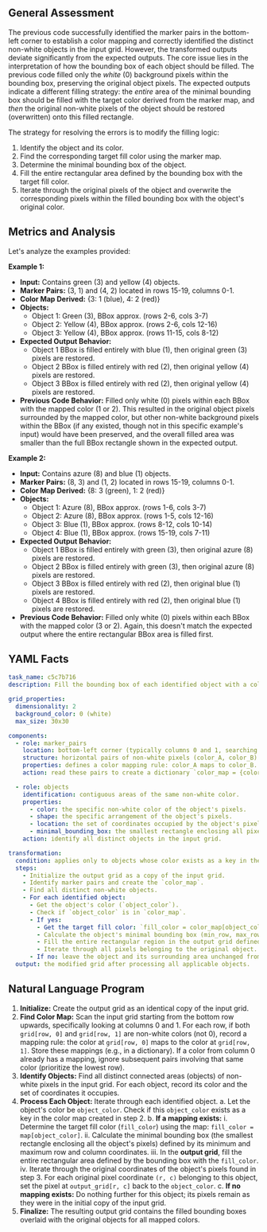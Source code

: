 ## General Assessment

The previous code successfully identified the marker pairs in the bottom-left corner to establish a color mapping and correctly identified the distinct non-white objects in the input grid. However, the transformed outputs deviate significantly from the expected outputs. The core issue lies in the interpretation of how the bounding box of each object should be filled. The previous code filled only the *white* (0) background pixels within the bounding box, preserving the original object pixels. The expected outputs indicate a different filling strategy: the *entire* area of the minimal bounding box should be filled with the target color derived from the marker map, and *then* the original non-white pixels of the object should be restored (overwritten) onto this filled rectangle.

The strategy for resolving the errors is to modify the filling logic:
1.  Identify the object and its color.
2.  Find the corresponding target fill color using the marker map.
3.  Determine the minimal bounding box of the object.
4.  Fill the entire rectangular area defined by the bounding box with the target fill color.
5.  Iterate through the original pixels of the object and overwrite the corresponding pixels within the filled bounding box with the object's original color.

## Metrics and Analysis

Let's analyze the examples provided:

**Example 1:**

*   **Input:** Contains green (3) and yellow (4) objects.
*   **Marker Pairs:** (3, 1) and (4, 2) located in rows 15-19, columns 0-1.
*   **Color Map Derived:** {3: 1 (blue), 4: 2 (red)}
*   **Objects:**
    *   Object 1: Green (3), BBox approx. (rows 2-6, cols 3-7)
    *   Object 2: Yellow (4), BBox approx. (rows 2-6, cols 12-16)
    *   Object 3: Yellow (4), BBox approx. (rows 11-15, cols 8-12)
*   **Expected Output Behavior:**
    *   Object 1 BBox is filled entirely with blue (1), then original green (3) pixels are restored.
    *   Object 2 BBox is filled entirely with red (2), then original yellow (4) pixels are restored.
    *   Object 3 BBox is filled entirely with red (2), then original yellow (4) pixels are restored.
*   **Previous Code Behavior:** Filled only white (0) pixels within each BBox with the mapped color (1 or 2). This resulted in the original object pixels surrounded by the mapped color, but other non-white background pixels within the BBox (if any existed, though not in this specific example's input) would have been preserved, and the overall filled area was smaller than the full BBox rectangle shown in the expected output.

**Example 2:**

*   **Input:** Contains azure (8) and blue (1) objects.
*   **Marker Pairs:** (8, 3) and (1, 2) located in rows 15-19, columns 0-1.
*   **Color Map Derived:** {8: 3 (green), 1: 2 (red)}
*   **Objects:**
    *   Object 1: Azure (8), BBox approx. (rows 1-6, cols 3-7)
    *   Object 2: Azure (8), BBox approx. (rows 1-5, cols 12-16)
    *   Object 3: Blue (1), BBox approx. (rows 8-12, cols 10-14)
    *   Object 4: Blue (1), BBox approx. (rows 15-19, cols 7-11)
*   **Expected Output Behavior:**
    *   Object 1 BBox is filled entirely with green (3), then original azure (8) pixels are restored.
    *   Object 2 BBox is filled entirely with green (3), then original azure (8) pixels are restored.
    *   Object 3 BBox is filled entirely with red (2), then original blue (1) pixels are restored.
    *   Object 4 BBox is filled entirely with red (2), then original blue (1) pixels are restored.
*   **Previous Code Behavior:** Filled only white (0) pixels within each BBox with the mapped color (3 or 2). Again, this doesn't match the expected output where the entire rectangular BBox area is filled first.

## YAML Facts


```yaml
task_name: c5c7b716
description: Fill the bounding box of each identified object with a color determined by a mapping found in the bottom-left corner, then restore the original object pixels.

grid_properties:
  dimensionality: 2
  background_color: 0 (white)
  max_size: 30x30

components:
  - role: marker_pairs
    location: bottom-left corner (typically columns 0 and 1, searching bottom-up)
    structure: horizontal pairs of non-white pixels (color_A, color_B)
    properties: defines a color mapping rule: color_A maps to color_B. Only the first occurrence of color_A (from bottom) defines the mapping.
    action: read these pairs to create a dictionary `color_map = {color_A: color_B, ...}`.

  - role: objects
    identification: contiguous areas of the same non-white color.
    properties:
      - color: the specific non-white color of the object's pixels.
      - shape: the specific arrangement of the object's pixels.
      - location: the set of coordinates occupied by the object's pixels.
      - minimal_bounding_box: the smallest rectangle enclosing all pixels of the object.
    action: identify all distinct objects in the input grid.

transformation:
  condition: applies only to objects whose color exists as a key in the `color_map` derived from the marker pairs.
  steps:
    - Initialize the output grid as a copy of the input grid.
    - Identify marker pairs and create the `color_map`.
    - Find all distinct non-white objects.
    - For each identified object:
      - Get the object's color (`object_color`).
      - Check if `object_color` is in `color_map`.
      - If yes:
        - Get the target fill color: `fill_color = color_map[object_color]`.
        - Calculate the object's minimal bounding box (min_row, max_row, min_col, max_col).
        - Fill the entire rectangular region in the output grid defined by the bounding box coordinates with `fill_color`.
        - Iterate through all pixels belonging to the original object. For each pixel at (r, c) with `object_color` in the input grid, set the output grid pixel at (r, c) back to `object_color`.
      - If no: leave the object and its surrounding area unchanged from the initial copy.
  output: the modified grid after processing all applicable objects.
```


## Natural Language Program

1.  **Initialize:** Create the output grid as an identical copy of the input grid.
2.  **Find Color Map:** Scan the input grid starting from the bottom row upwards, specifically looking at columns 0 and 1. For each row, if both `grid[row, 0]` and `grid[row, 1]` are non-white colors (not 0), record a mapping rule: the color at `grid[row, 0]` maps to the color at `grid[row, 1]`. Store these mappings (e.g., in a dictionary). If a color from column 0 already has a mapping, ignore subsequent pairs involving that same color (prioritize the lowest row).
3.  **Identify Objects:** Find all distinct connected areas (objects) of non-white pixels in the input grid. For each object, record its color and the set of coordinates it occupies.
4.  **Process Each Object:** Iterate through each identified object.
    a.  Let the object's color be `object_color`. Check if this `object_color` exists as a key in the color map created in step 2.
    b.  **If a mapping exists:**
        i.  Determine the target fill color (`fill_color`) using the map: `fill_color = map[object_color]`.
        ii. Calculate the minimal bounding box (the smallest rectangle enclosing all the object's pixels) defined by its minimum and maximum row and column coordinates.
        iii. In the **output grid**, fill the entire rectangular area defined by the bounding box with the `fill_color`.
        iv. Iterate through the original coordinates of the object's pixels found in step 3. For each original pixel coordinate `(r, c)` belonging to this object, set the pixel at `output_grid[r, c]` back to the `object_color`.
    c.  **If no mapping exists:** Do nothing further for this object; its pixels remain as they were in the initial copy of the input grid.
5.  **Finalize:** The resulting output grid contains the filled bounding boxes overlaid with the original objects for all mapped colors.